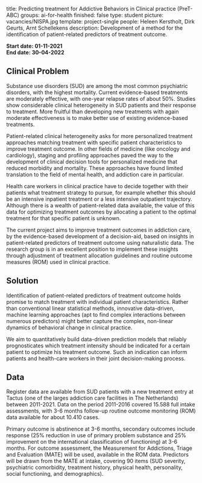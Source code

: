 title: Predicting treatment for Addictive Behaviors in Clinical practice (PreT-ABC)
groups: ai-for-health 
finished: false 
type: student 
picture: vacancies/NISPA.jpg
template: project-single
people: Heleen Kerstholt, Dirk Geurts, Arnt Schellekens
description: Development of a method for the identification of patient-related predictors of treatment outcome.

**Start date: 01-11-2021** <br>
**End date: 30-04-2022** <br>


## Clinical Problem
Substance use disorders (SUD) are among the most common psychiatric disorders, with the highest mortality. Current evidence-based treatments are moderately effective, with one-year relapse rates of about 50%. Studies show considerable clinical heterogeneity in SUD patients and their response to treatment. More fruitful than developing new treatments with again moderate effectiveness is to make better use of existing evidence-based treatments.

Patient-related clinical heterogeneity asks for more personalized treatment approaches matching treatment with specific patient characteristics to improve treatment outcome. In other fields of medicine (like oncology and cardiology), staging and profiling approaches paved the way to the development of clinical decision tools for personalized medicine that reduced morbidity and mortality. These approaches have found limited translation to the field of mental health, and addiction care in particular.

Health care workers in clinical practice have to decide together with their patients what treatment strategy to pursue, for example whether this should be an intensive inpatient treatment or a less intensive outpatient trajectory. Although there is a wealth of patient-related data available, the value of this data for optimizing treatment outcomes by allocating a patient to the optimal treatment for that specific patient is unknown.

The current project aims to improve treatment outcomes in addiction care, by the evidence-based development of a decision-aid, based on insights in patient-related predictors of treatment outcome using naturalistic data. The research group is in an excellent position to implement these insights through adjustment of treatment allocation guidelines and routine outcome measures (ROM) used in clinical practice.

## Solution
Identification of patient-related predictors of treatment outcome holds promise to match treatment with individual patient characteristics. Rather than conventional linear statistical methods, innovative data-driven, machine learning approaches (apt to find complex interactions between numerous predictors) might better capture the complex, non-linear dynamics of behavioral change in clinical practice.

We aim to quantitatively build data-driven prediction models that reliably prognosticates which treatment intensity should be indicated for a certain patient to optimize his treatment outcome. Such an indication can inform patients and health-care workers in their joint decision-making process.

## Data
Register data are available from SUD patients with a new treatment entry at Tactus (one of the larges addiction care facilities in The Netherlands) between 2011-2021. Data on the period 2011-2016 covered 15.588 full intake assessments, with 3-6 months follow-up routine outcome monitoring (ROM) data available for about 10.410 cases.

Primary outcome is abstinence at 3-6 months, secondary outcomes include response (25% reduction in use of primary problem substance and 25% improvement on the international classification of functioning) at 3-6 months. For outcome assessment, the Measurement for Addictions, Triage and Evaluation (MATE) will be used, available in the ROM data. Predictors will be drawn from the MATE at
intake, covering 90 items (SUD severity, psychiatric comorbidity, treatment history, physical health,
personality, social functioning, and demographics).
